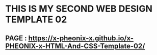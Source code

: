 # THIS IS MY SECOND WEB DESIGN TEMPLATE 02
## PAGE :  https://x-pheonix-x.github.io/x-PHEONIX-x-HTML-And-CSS-Template-02/
